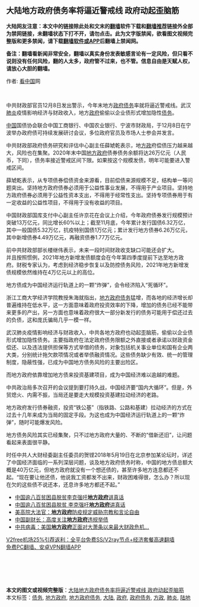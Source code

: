  <h2>大陆地方政府债务率将逼近警戒线 政府动起歪脑筋</h2> <p class="notice"><b>大陆网友注意：本文中的链接除此处和文末的<a href="https://github.com/bannedbook/fanqiang" >翻墙</a>软件下载和<a href="https://github.com/killgcd/justmysocks/blob/master/README.md">翻墙推荐</a>链接外全部为禁网链接，未翻墙状态下打不开，请勿点击。此为文字版禁闻，欲看图文视频完整版和更多禁闻，请下载<a href="https://github.com/bannedbook/fanqiang">翻墙软件或APP</a>后翻墙上禁闻网。</p><p>备注：翻墙看新闻非常安全，翻墙以真实身份发表敏感言论有一定风险，但只看不说则没有任何风险，翻的人太多，政府管不过来，也不管。信息自由是天赋人权，请放心大胆的翻墙。</b></p>  <div class="entry"> <p>作者: <span class='wp_keywordlink_affiliate'><a href="https://www.secretchina.com/" title="看中国" target="_blank">看中国</a></span>网</p> <p></br></p> <p>中共财政部官员12月8日发出警示，今年末地方<a href="https://www.bannedbook.org/bnews/tag/%E6%94%BF%E5%BA%9C%E5%80%BA%E5%8A%A1/" class="st_tag internal_tag" rel="tag" title="标签 政府债务 下的日志">政府债务</a>率就将逼近警戒线。武汉<a href="https://www.bannedbook.org/bnews/tag/%e8%82%ba%e7%82%8e/" class="st_tag internal_tag" rel="tag" title="标签 肺炎 下的日志">肺炎</a>疫情影响经济与财政收入，地方<a href="https://www.bannedbook.org/bnews/tag/%e6%94%bf%e5%ba%9c/" class="st_tag internal_tag" rel="tag" title="标签 政府 下的日志">政府</a>偷偷以企业债形式增加隐性<a href="https://www.bannedbook.org/bnews/tag/%e5%80%ba%e5%8a%a1/" class="st_tag internal_tag" rel="tag" title="标签 债务 下的日志">债务</a>。  </p> <p><span class='wp_keywordlink_affiliate'><a href="https://www.bannedbook.org/" title="中国" target="_blank">中国</a></span>国债协会联合中国工商银行、中国农业银行、宁波市财政局，于12月8日在宁波举办政府债可持续发展研讨会议，多位政府官员及市场人士参会并发言。 </p>  <p>中共财政部政府债务研究和评估中心副主任薛虓乾表示，地<a href="https://www.bannedbook.org/bnews/tag/%e6%96%b9%e6%94%bf/" class="st_tag internal_tag" rel="tag" title="标签 方政 下的日志">方政</a>府偿债压力越来越大，风险也在集聚。2020年末中国<a href="https://www.bannedbook.org/bnews/tag/%E5%9C%B0%E6%96%B9%E6%94%BF%E5%BA%9C/" class="st_tag internal_tag" rel="tag" title="标签 地方政府 下的日志">地方政府</a>债券债务余额将达26万亿元（人民币，下同），债务率接近警戒区间下限。如果按这个规模发债，明年可能要进入警戒区间。 </p> <p>薛虓乾表示，从专项债券偿债资金来源看，目前偿债来源规模不足，结构单一等问题突出。坚持地方政府债券必须用于公益性事业发展，不得用于产业项目。坚持地方政府债券必须用于公益性资本支出，不得用于经常性支出。坚持专项债券用于有一定收益的公益性项目，不得用于没有收益的项目。 </p> <p>中国财政部国库支付中心副主任许京花在会议上介绍，今年政府债券发行规模预计突破13万亿元，同比增长60%以上；截至11月底，今年累计发行国债6.32万亿，其中一般国债5.32万亿，抗疫特别国债1万亿元；累计发行地方债券6.26万亿元，其中新增债券4.49万亿元，再融资债券1.77万亿元。 </p> <p>前中共财政部部长楼继伟表示，未来一段时间财政收支缺口可能还会扩大。  <br />并且按照惯例，2021年地方新增发债额度会在今年第四季度提前下达至地方政府。财税专家认为，考虑到经济稳步恢复以及防控债务风险，2021年地方新增发债规模依然维持在4万亿元以上的高位。 </p>  <p>地方债成为中国经济运行轨道上的一颗“炸弹”，会令经济陷入“死循环”。 </p> <p>浙江工商大学经济学院教授朱海就指出，<a href="https://www.bannedbook.org/bnews/tag/%E5%9C%B0%E6%96%B9%E6%94%BF%E5%BA%9C%E5%80%BA%E5%8A%A1/" class="st_tag internal_tag" rel="tag" title="标签 地方政府债务 下的日志">地方政府债务</a>猛增，而各地的经济增长却普遍维持在低水平，这一方面意味着政府投资效率的下降，增加的债务已经不能带来更多的产出，另一方面也意味着政府很大一部分新发行的债务可能用于偿还过去的负债，这和庞氏骗局几乎一模一样。 </p> <p>武汉肺炎疫情影响经济与财政收入，中共各地方政府也动起歪脑筋，偷偷以企业债形式增加隐性债务。主要指政府在法定政府债务限额之外直接或者承诺以财政资金偿还、以及违法提供担保等方式举借的债务，对象包括机关事业单位和国有企业两大类，分别统计拖欠款项情况或者举债融资情况。这些债务缺少有效、统一的管理制度，隐蔽性强，已成为中国地方债务风险的主要出险区。 </p> <p>而地方政府依靠增加地方债来投资基建项目，成为中国经济难以逾越的难题。 </p>  <p>中共政治局多次召开的会议提到要打持久战，中国经济要“国内大循环”。但是，外贸熄火、内需不振，当局还是要走大规模投资基建拉动经济的老路。 </p> <p>地方政府发行债券融资，投资“铁公基”（指铁路、公路和基建）拉动经济的方式在过去十几年来成为当局的固定手段。为这也成为中国经济运行轨道上的一颗“炸弹”，随时可能爆发风险。 </p> <p>地方债务风险其实已经集聚，只不过地方政府大量的、不断的“借新还旧”，让问题看起来表面很平静。 </p> <p>时任中共人大财经委副主任委员的贺铿2018年5月19日在北京参加某论坛时，详述了中国经济面临的一系列深层问题，谈及地方政府债务时称，中国的地方债总额大概是40万亿元，但地方政府就没有一个想还债的，甚至许多地方连息都还不起。“现在要让他还债，他说我工资都发不出来，财政困难得很，怎么办？所以现在欠的这些债不说还本，还息许多地方都还不起。” </p>  <ul class='op-related-articles' title='相关阅读'> <li><a href='https://www.bannedbook.org/bnews/baitai/20201124/1436413.html' target='_blank'>中国逾八百贫困县脱贫李克强吁<b>地方政府</b>讲真话</a></li> <li><a href='https://www.bannedbook.org/bnews/headline/20201124/1436243.html' target='_blank'>中国逾八百贫困县脱贫 李克强吁<b>地方政府</b>讲真话</a></li> <li><a href='https://www.bannedbook.org/bnews/topimagenews/20201114/1430848.html' target='_blank'>美高院大法官：<b>地方政府</b>防疫规定威胁宗教和言论自由</a></li> <li><a href='https://www.bannedbook.org/bnews/baitai/20201112/1430075.html' target='_blank'>中国副财长：高度关注<b>地方政府</b>违规举债</a></li> <li><a href='https://www.bannedbook.org/bnews/cnnews/20201030/1422588.html' target='_blank'>中共病毒：美国<b>地方政府</b>正面对大萧条以来最大财政危机…</a></li> </ul> <p class="texttj"> <a href="https://www.bannedbook.org/forum23/topic22702.html" target="_blank">V2free机场25%引荐返利：全平台免费SS/V2ray节点+经济套餐高速翻墙</a><br/> <a href="https://github.com/bannedbook/fanqiang/wiki/%E7%A6%81%E9%97%BB%E7%BD%91%E5%AE%89%E5%8D%93%E7%BF%BB%E5%A2%99%E6%96%B0%E9%97%BBAPP" target="_blank">免费PC翻墙、安卓VPN翻墙APP</a></p><p></br></br><br /> </br></p><a name='sharetosocial'></a>       <div><b>本文的图文或视频完整版</b>：<a href='https://www.bannedbook.org/bnews/cbnews/20201217/1449670.html'>大陆地方政府债务率将逼近警戒线 政府动起歪脑筋</a></div>  </div><!--END ENTRY--> <div class="postfooter"> <div>本文标签：<a href="https://www.bannedbook.org/bnews/tag/%e5%80%ba%e5%8a%a1/" rel="tag">债务</a>, <a href="https://www.bannedbook.org/bnews/tag/%E5%9C%B0%E6%96%B9%E6%94%BF%E5%BA%9C/" rel="tag">地方政府</a>, <a href="https://www.bannedbook.org/bnews/tag/%E5%9C%B0%E6%96%B9%E6%94%BF%E5%BA%9C%E5%80%BA%E5%8A%A1/" rel="tag">地方政府债务</a>, <a href="https://www.bannedbook.org/bnews/tag/%e5%a4%a7%e9%99%86/" rel="tag">大陆</a>, <a href="https://www.bannedbook.org/bnews/tag/%e6%94%bf%e5%ba%9c/" rel="tag">政府</a>, <a href="https://www.bannedbook.org/bnews/tag/%E6%94%BF%E5%BA%9C%E5%80%BA%E5%8A%A1/" rel="tag">政府债务</a>, <a href="https://www.bannedbook.org/bnews/tag/%e6%96%b9%e6%94%bf/" rel="tag">方政</a>, <a href="https://www.bannedbook.org/bnews/tag/%e8%82%ba%e7%82%8e/" rel="tag">肺炎</a>, <a href="https://www.bannedbook.org/bnews/tag/%E9%99%86%E5%9C%B0/" rel="tag">陆地</a></div>  </div><!--END POSTFOOTER--> 
